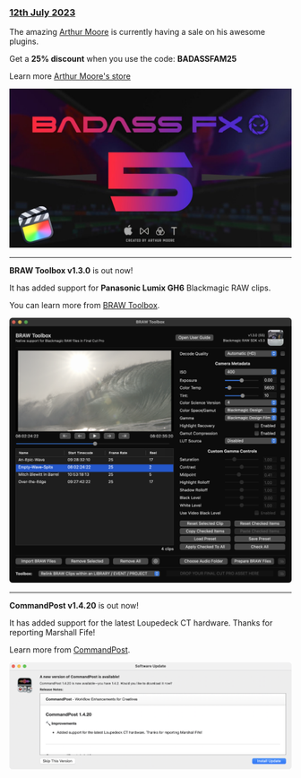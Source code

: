 ### [12th July 2023](/news/20230712)

The amazing [Arthur Moore](https://www.youtube.com/arthurmoore) is currently having a sale on his awesome plugins.

Get a **25% discount** when you use the code: **BADASSFAM25**

Learn more [Arthur Moore's store](https://arthurmoorefx.sellfy.store/)

[![](/static/badassfx.jpeg)](https://www.youtube.com/watch?v=d5Mbj_s09u4&list=PLy-CmkRNiDfn56FykK-mJyWJLOvmkb50S)

---

**BRAW Toolbox v1.3.0** is out now!

It has added support for **Panasonic Lumix GH6** Blackmagic RAW clips.

You can learn more from [BRAW Toolbox](https://brawtoolbox.fcp.cafe).

![](/static/brawtoolbox-1-3-0.png)

---

**CommandPost v1.4.20** is out now!

It has added support for the latest Loupedeck CT hardware. Thanks for reporting Marshall Fife!

Learn more from [CommandPost](https://commandpost.io).

![](/static/commandpost-1-4-20.png)